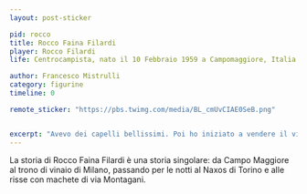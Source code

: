 ```yaml
---
layout: post-sticker

pid: rocco
title: Rocco Faina Filardi
player: Rocco Filardi
life: Centrocampista, nato il 10 Febbraio 1959 a Campomaggiore, Italia

author: Francesco Mistrulli
category: figurine
timeline: 0

remote_sticker: "https://pbs.twimg.com/media/BL_cmUvCIAE0SeB.png"


excerpt: "Avevo dei capelli bellissimi. Poi ho iniziato a vendere il vino. Si sono accorciati."
---
```

La storia di Rocco Faina Filardi è una storia singolare: da Campo Maggiore al trono di vinaio di Milano, passando per le notti al Naxos di Torino e alle risse con machete di via Montagani.
